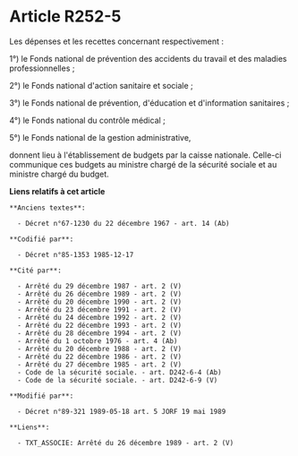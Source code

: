# Article R252-5

Les dépenses et les recettes concernant respectivement :

1°) le Fonds national de prévention des accidents du travail et des maladies professionnelles ;

2°) le Fonds national d'action sanitaire et sociale ;

3°) le Fonds national de prévention, d'éducation et d'information sanitaires ;

4°) le Fonds national du contrôle médical ;

5°) le Fonds national de la gestion administrative,

donnent lieu à l'établissement de budgets par la caisse nationale. Celle-ci communique ces budgets au ministre chargé de la
sécurité sociale et au ministre chargé du budget.

**Liens relatifs à cet article**

	**Anciens textes**:

	  - Décret n°67-1230 du 22 décembre 1967 - art. 14 (Ab)

	**Codifié par**:

	  - Décret n°85-1353 1985-12-17

	**Cité par**:

	  - Arrêté du 29 décembre 1987 - art. 2 (V)
	  - Arrêté du 26 décembre 1989 - art. 2 (V)
	  - Arrêté du 20 décembre 1990 - art. 2 (V)
	  - Arrêté du 23 décembre 1991 - art. 2 (V)
	  - Arrêté du 24 décembre 1992 - art. 2 (V)
	  - Arrêté du 22 décembre 1993 - art. 2 (V)
	  - Arrêté du 28 décembre 1994 - art. 2 (V)
	  - Arrêté du 1 octobre 1976 - art. 4 (Ab)
	  - Arrêté du 20 décembre 1988 - art. 2 (V)
	  - Arrêté du 22 décembre 1986 - art. 2 (V)
	  - Arrêté du 27 décembre 1985 - art. 2 (V)
	  - Code de la sécurité sociale. - art. D242-6-4 (Ab)
	  - Code de la sécurité sociale. - art. D242-6-9 (V)

	**Modifié par**:

	  - Décret n°89-321 1989-05-18 art. 5 JORF 19 mai 1989

	**Liens**:

	  - TXT_ASSOCIE: Arrêté du 26 décembre 1989 - art. 2 (V)
